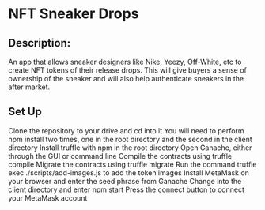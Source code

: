 # NFT Sneaker Drops

## Description:

An app that allows sneaker designers like Nike, Yeezy, Off-White, etc to create NFT tokens of their release drops. This will give buyers a sense of ownership of the sneaker and will also help authenticate sneakers in the after market.

## Set Up

Clone the repository to your drive and cd into it
You will need to perform npm install two times, one in the root directory and the second in the client directory
Install truffle with npm in the root directory
Open Ganache, either through the GUI or command line
Compile the contracts using truffle compile
Migrate the contracts using truffle migrate
Run the command truffle exec ./scripts/add-images.js to add the token images
Install MetaMask on your browser and enter the seed phrase from Ganache
Change into the client directory and enter npm start
Press the connect button to connect your MetaMask account
